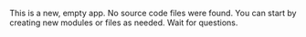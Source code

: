 This is a new, empty app. No source code files were found.
You can start by creating new modules or files as needed.
Wait for questions.
